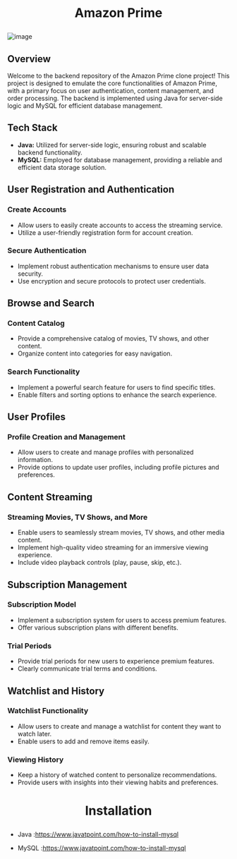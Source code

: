 # <p align="center">Amazon Prime</p>
![image](https://github.com/Rajkumar-Gunasekaran/Amazon-prime/assets/96935976/415fe00e-8b6a-429d-9cfd-ee0024ba789c)

## Overview

Welcome to the backend repository of the Amazon Prime clone project! This project is designed to emulate the core functionalities of Amazon Prime, with a primary focus on user authentication, content management, and order processing. The backend is implemented using Java for server-side logic and MySQL for efficient database management.

## Tech Stack

- **Java:** Utilized for server-side logic, ensuring robust and scalable backend functionality.
- **MySQL:** Employed for database management, providing a reliable and efficient data storage solution.

## User Registration and Authentication

### Create Accounts
- Allow users to easily create accounts to access the streaming service.
- Utilize a user-friendly registration form for account creation.

### Secure Authentication
- Implement robust authentication mechanisms to ensure user data security.
- Use encryption and secure protocols to protect user credentials.

## Browse and Search

### Content Catalog
- Provide a comprehensive catalog of movies, TV shows, and other content.
- Organize content into categories for easy navigation.

### Search Functionality
- Implement a powerful search feature for users to find specific titles.
- Enable filters and sorting options to enhance the search experience.

## User Profiles

### Profile Creation and Management
- Allow users to create and manage profiles with personalized information.
- Provide options to update user profiles, including profile pictures and preferences.

## Content Streaming

### Streaming Movies, TV Shows, and More
- Enable users to seamlessly stream movies, TV shows, and other media content.
- Implement high-quality video streaming for an immersive viewing experience.
- Include video playback controls (play, pause, skip, etc.).

## Subscription Management

### Subscription Model
- Implement a subscription system for users to access premium features.
- Offer various subscription plans with different benefits.

### Trial Periods
- Provide trial periods for new users to experience premium features.
- Clearly communicate trial terms and conditions.

## Watchlist and History

### Watchlist Functionality
- Allow users to create and manage a watchlist for content they want to watch later.
- Enable users to add and remove items easily.

### Viewing History
- Keep a history of watched content to personalize recommendations.
- Provide users with insights into their viewing habits and preferences.

# <p align="center">Installation</p>

- Java :https://www.javatpoint.com/how-to-install-mysql

- MySQL :https://www.javatpoint.com/how-to-install-mysql
